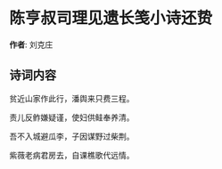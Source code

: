 # 陈亨叔司理见遗长笺小诗还贽

**作者**: 刘克庄

## 诗词内容

贫近山家作此行，潘舆来只费三程。

责儿反鲊嫌疑谨，使妇供鲑奉养清。

吾不入城避瓜李，子因谋野过柴荆。

紫薇老病君房去，自课樵歌代远情。

